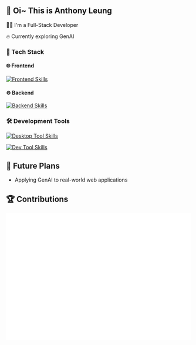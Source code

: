 ## 👋 Oi~ This is Anthony Leung

🧙‍♀️ I'm a Full-Stack Developer

🔥 Currently exploring GenAI

### 🍜 Tech Stack

#### 🌐 Frontend

[![Frontend Skills](https://skillicons.dev/icons?i=ts,js,html,css,nodejs,react,nextjs,prisma,tailwindcss)](https://skillicons.dev)

#### ⚙️ Backend

[![Backend Skills](https://skillicons.dev/icons?i=python,fastapi,flask,go,java,spring)](https://skillicons.dev)

### 🛠️ Development Tools

[![Desktop Tool Skills](https://skillicons.dev/icons?i=apple,vscode,idea,neovim)](https://skillicons.dev)

[![Dev Tool Skills](https://skillicons.dev/icons?i=vercel,cloudflare,nginx,mysql,postgresql,redis,docker,k8s,grafana,pnpm,bun)](https://skillicons.dev)

## 🌄 Future Plans

- Applying GenAI to real-world web applications

## 🏆 Contributions

![Metrics](/metrics.plugin.isocalendar.fullyear.svg)
